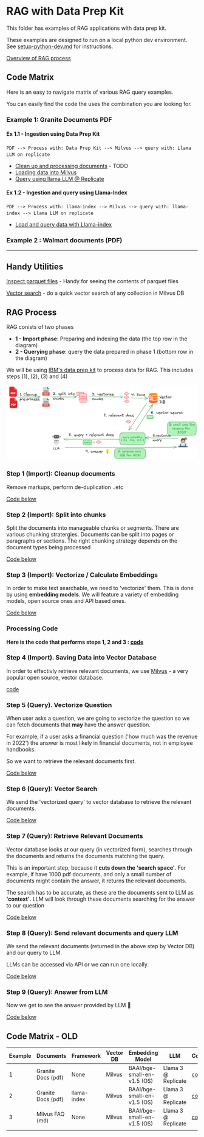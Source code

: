 # RAG with Data Prep Kit

This folder has examples of RAG applications with data prep kit.

These examples are designed to run on a local python dev environment.  See [setup-python-dev.md](../setup-python-dev-env.md) for instructions.

[Overview of RAG process](#rag-process)

## Code Matrix

Here is an easy to navigate matrix of various RAG query examples.  

You can easily find the code the uses the combination you are looking for.

### Example 1: Granite Documents PDF

#### Ex 1.1 - Ingestion using Data Prep Kit

`PDF --> Process with: Data Prep Kit --> Milvus --> query with: Llama LLM on replicate`

- [Clean up and processing documents](rag_1_A_dataprepkit_process_data.ipynb) - TODO
- [Loading data into Milvus](rag_1_B_dataprepkit_load_data_into_milvus.ipynb)
- [Query using llama LLM @ Replicate](rag_1_C_dataprepkit_query_llama_replicate.ipynb)

#### Ex 1.2 - Ingestion and query using Llama-Index

`PDF --> Process with: llama-index --> Milvus --> query with: llama-index --> Llama LLM on replicate`

- [Load and query data with Llama-index](rag_2_llamaindex_milvus_llama_replicate.ipynb)

### Example 2 : Walmart documents (PDF)

---


## Handy Utilities

[Inspect parquet files](./utils_inspect_parquet.ipynb) - Handy for seeing the contents of parquet files

[Vector search](./vector_search.ipynb) - do a quick vector search of any collection in Milvus DB


## RAG Process

RAG conists of two phases

- **1 - Import phase**:  Preparing and indexing the data  (the top row in the diagram)
- **2 - Querying phase**: query the data prepared in phase 1  (bottom row in the  diagram)

We will be using [IBM's data prep kit](https://github.com/IBM/data-prep-kit) to process data for RAG.  This includes steps (1), (2), (3) and (4)

![](../media/rag-overview-2.png)


### Step 1 (Import): Cleanup documents

Remove markups, perform de-duplication ..etc

[Code below](#processing-code)

### Step 2 (Import): Split into chunks

Split the documents into manageable chunks or segments. There are various chunking stratergies.  Documents can be split into pages or paragraphs or sections.  The right chunking strategy depends on the document types being processed

[Code below](#processing-code)


### Step 3 (Import): Vectorize / Calculate Embeddings

In order to make text searchable, we need to 'vectorize' them.  This is done by using **embedding models**.  We will feature a variety of embedding models, open source ones and API based ones.

[Code below](#processing-code)


### Processing Code

**Here is the code that performs steps 1, 2 and 3 : [code](rag_1_A_dataprepkit_process_data.ipynb)**

### Step 4 (Import). Saving Data into Vector Database

In order to effectivly retrieve relevant documents, we use [Milvus](https://milvus.io/) - a very popular open source, vector database.

[code](rag_1_B_dataprepkit_load_data_into_milvus.ipynb)

### Step 5 (Query). Vectorize Question 

When user asks a question, we are going to vectorize the question so we can fetch documents that **may** have the answer question.

For example, if a user asks a financial question ('how much was the revenue in 2022') the answer is most likely in financial documents, not in employee handbooks.

So we want to retrieve the relevant documents first.

[Code below](#rag-query-code)


### Step 6 (Query): Vector Search

We send the 'vectorized query' to vector database to retrieve the relevant documents.

[Code below](#rag-query-code)

### Step 7 (Query): Retrieve Relevant Documents

Vector database looks at our query (in vectorized form), searches through the documents and returns the documents matching the query.

This is an important step, because it **cuts down the 'search space'**.  For example, if have 1000 pdf documents, and only a small number of documents might contain the answer, it returns the relevant documents.

The search has to be accurate, as these are the documents sent to LLM as **'context'**.  LLM will look through these documents searching for the answer to our question

[Code below](#rag-query-code)

### Step 8 (Query): Send relevant documents and query LLM

We send the relevant documents (returned in the above step by Vector DB) and our query to LLM.

LLMs can be accessed via API or we can run one locally.

[Code below](#rag-query-code)

### Step 9 (Query): Answer from LLM

Now we get to see the answer provided by LLM 👏

[Code below](#rag-query-code)

## Code Matrix - OLD

| Example | Documents          | Framework   | Vector DB | Embedding Model             | LLM                 | Code                                                    | Notes                |
|---------|--------------------|-------------|-----------|-----------------------------|---------------------|---------------------------------------------------------|----------------------|
| 1       | Granite Docs (pdf) | None        | Milvus    | BAAI/bge-small-en-v1.5 (OS) | Llama 3 @ Replicate | [code](rag_1_C_dataprepkit_query_llama_replicate.ipynb) | Need REPLICATE TOKEN |
| 2       | Granite Docs (pdf) | llama-index | Milvus    | BAAI/bge-small-en-v1.5 (OS) | Llama 3 @ Replicate | [code](rag_2_llamaindex_milvus_llama_replicate.ipynb)   | Need REPLICATE TOKEN |
| 3       | Milvus FAQ (md)    | None        | Milvus    | BAAI/bge-small-en-v1.5 (OS) | Llama 3 @ Replicate | [code](rag_3_milvus_llama_replicate.ipynb)              | Need REPLICATE TOKEN |
|         |                    |             |           |                             |                     |                                                         |                      |